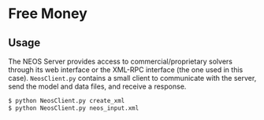 # Free Money

## Usage

The NEOS Server provides access to commercial/proprietary solvers
through its web interface or the XML-RPC interface (the one used in
this case). `NeosClient.py` contains a small client to communicate
with the server, send the model and data files, and receive a
response.

```sh
$ python NeosClient.py create_xml
$ python NeosClient.py neos_input.xml
```
